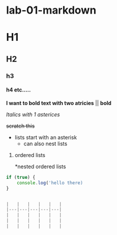 # lab-01-markdown

# H1  

## H2

### h3

#### h4  etc.....







**I want to bold text with two atricies** || __bold__

*Italics with 1 asterices* 

~~scratch this~~

* lists start with an asterisk
    * can also nest lists

1. ordered lists
    
    *nested ordered lists



```js
if (true) {
    console.log('hello there)
}


|   |   |   |   |   |
|---|---|---|---|---|
|   |   |   |   |   |
|   |   |   |   |   |
|   |   |   |   |   |



